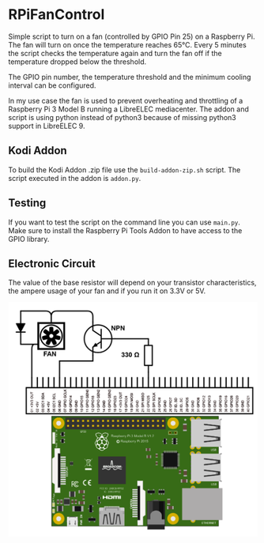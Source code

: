 # RPiFanControl

Simple script to turn on a fan (controlled by GPIO Pin 25) on a Raspberry Pi. The fan will turn on once the temperature reaches 65°C. Every 5 minutes the script checks the temperature again and turn the fan off if the temperature dropped below the threshold.

The GPIO pin number, the temperature threshold and the minimum cooling interval can be configured.

In my use case the fan is used to prevent overheating and throttling of a Raspberry Pi 3 Model B running a LibreELEC mediacenter.
The addon and script is using python instead of python3 because of missing python3 support in LibreELEC 9.

## Kodi Addon

To build the Kodi Addon .zip file use the `build-addon-zip.sh` script.
The script executed in the addon is `addon.py`.

## Testing

If you want to test the script on the command line you can use `main.py`. Make sure to install the Raspberry Pi Tools Addon to have access to the GPIO library.

## Electronic Circuit

The value of the base resistor will depend on your transistor characteristics, the ampere usage of your fan and if you run it on 3.3V or 5V.

![electronic circuit](circuit.png)
